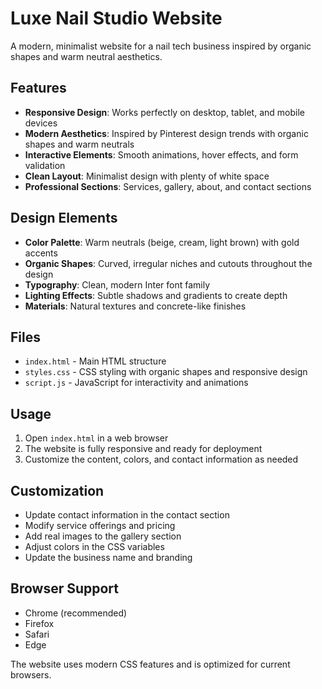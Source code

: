 # Luxe Nail Studio Website

A modern, minimalist website for a nail tech business inspired by organic shapes and warm neutral aesthetics.

## Features

- **Responsive Design**: Works perfectly on desktop, tablet, and mobile devices
- **Modern Aesthetics**: Inspired by Pinterest design trends with organic shapes and warm neutrals
- **Interactive Elements**: Smooth animations, hover effects, and form validation
- **Clean Layout**: Minimalist design with plenty of white space
- **Professional Sections**: Services, gallery, about, and contact sections

## Design Elements

- **Color Palette**: Warm neutrals (beige, cream, light brown) with gold accents
- **Organic Shapes**: Curved, irregular niches and cutouts throughout the design
- **Typography**: Clean, modern Inter font family
- **Lighting Effects**: Subtle shadows and gradients to create depth
- **Materials**: Natural textures and concrete-like finishes

## Files

- `index.html` - Main HTML structure
- `styles.css` - CSS styling with organic shapes and responsive design
- `script.js` - JavaScript for interactivity and animations

## Usage

1. Open `index.html` in a web browser
2. The website is fully responsive and ready for deployment
3. Customize the content, colors, and contact information as needed

## Customization

- Update contact information in the contact section
- Modify service offerings and pricing
- Add real images to the gallery section
- Adjust colors in the CSS variables
- Update the business name and branding

## Browser Support

- Chrome (recommended)
- Firefox
- Safari
- Edge

The website uses modern CSS features and is optimized for current browsers.
